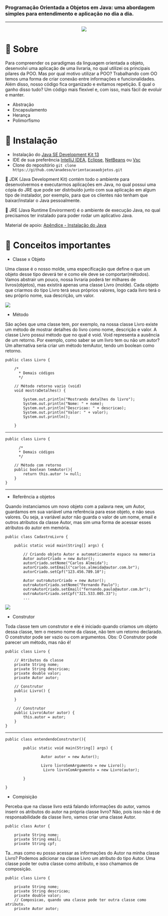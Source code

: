 ### Programação Orientada a Objetos em Java: uma abordagem simples para entendimento e aplicação no dia a dia.
------------
<p align="center">
  <img  src="https://i.imgur.com/7cTB4or.png">
</p>

# 📌 Sobre

Para compreender os paradigmas da linguagem orientada a objeto, desenvolvi uma aplicação de uma livraria, no qual utilizei os principais pilares da POO. Mas por qual motivo utilizar a POO? Trabalhando com OO temos uma forma de criar conexão entre informações e funcionalidades. Além disso, nosso código fica organizado e evitamos repetição. E qual o ganho disso tudo? Um código mais flexível e, com isso, mais fácil de evoluir e manter.

- Abstração
- Encapsulamento
- Herança
- Polimorfismo

# 📌 Instalação

- Instalação do  [Java SE Development Kit 13](https://www.oracle.com/java/technologies/javase-jdk13-downloads.html "Java SE Development Kit 13")
- IDE de sua preferência [IntelliJ IDEA](https://www.jetbrains.com/pt-br/idea/ "IntelliJ IDEA"), [Eclipse](https://www.eclipse.org "Eclipse"), [NetBeans](https://netbeans.org "NetBeans") ou [Vsc](https://code.visualstudio.com "Vsc")
- Clone do repositório
`git clone https://github.com/anadeso/orientacaoaobjetos.git`

🔎 JDK (Java Development Kit) contém todo o ambiente para desenvolvermos e executarmos aplicações em Java, no qual possui uma cópia do JRE que pode ser distrbuído junto com sua aplicação em algum tipo de instalador, por exemplo, para que os clientes náo tenham que baixar/instalar o Java pessoalmente. 

🔎 JRE (Java Runtime Envirorment) é o ambiente de execução Java, no qual precisamos ter instalado para poder rodar um aplicativo Java.

Material de apoio: [Apêndice - Instalação do Java](https://www.caelum.com.br/apostila-java-orientacao-objetos/apendice-instalacao-do-java/ "Apêndice - Instalação do Java")

# 📌 Conceitos importantes

- Classe x Objeto

Uma classe é o nosso molde, uma especificação que define o que um objeto desse tipo deverá ter e como ele deve se comportar(métodos). Vamos abstrair um pouco, nossa livraria poderá ter milhares de livros(objetos), mas existirá apenas uma classe Livro (molde). Cada objeto que criarmos do tipo Livro terá seus próprios valores, logo cada livro terá o seu próprio nome, sua descrição, um valor.

[![](https://i.imgur.com/9BqLo8V.png)](https://i.imgur.com/9BqLo8V.png)

- Método

São ações que uma classe tem, por exemplo, na nossa classe Livro existe um método de mostrar detalhes do livro como nome, descrição e valor. A classe Livro possui método que  no qual é void. Void representa a ausência de um retorno. Por exemplo, como saber se um livro tem ou não um autor? Um alternativa seria criar um método temAutor, tendo um boolean como retorno. 

    
    public class Livro {
    
      	/*
		  * Demais códigos
		  */
		  
        // Método retorno vazio (void)
        void mostraDetalhes() {
            
            System.out.println("Mostrando detalhes do livro");
            System.out.println("Nome: " + nome);
            System.out.println("Descricao: " + descricao);
            System.out.println("Valor: " + valor);
            System.out.println();
            
        }   


------------


    public class Livro {
	
          /*
          * Demais códigos
          */
		  
        // Método com retorno
        public boolean temAutor(){
            return this.autor != null;
        }
    }
------------

- Referência a objetos

Quando instanciamos um novo objeto com a palavra new, um Autor, guardamos em sua variável uma referência para esse objeto, e não seus valores. Ou seja, a variável autor não guarda o valor de um nome, email e outros atributos da classe Autor, mas sim uma forma de acessar esses atributos do autor em memória.

    public class CadastroLivro {
    
        public static void main(String[] args) {
    
            // Criando objeto Autor e automaticamente espaco na memoria
            Autor autorCriado = new Autor();
            autorCriado.setNome("Carlos Almeida");
            autorCriado.setEmail("carlos.almeida@autor.com.br");
            autorCriado.setCpf("123.456.789.10");
    
            Autor outroAutorCriado = new Autor();
            outroAutorCriado.setNome("Fernando Paulo");
            outroAutorCriado.setEmail("fernando.paulo@autor.com.br");
            outroAutorCriado.setCpf("321.533.005.33");
			...


   

[![](https://i.imgur.com/zmpjA99.png)](https://i.imgur.com/zmpjA99.png)


- Construtor

Toda classe tem um construtor e ele é iniciado quando criamos um objeto dessa classe, tem o mesmo nome da classe, não tem um retorno declarado. O construtor pode ser vazio ou com argumentos. Obs: O Construtor pode parecer um método, mas não é!


    public class Livro {
    
        // Atributos da classe
        private String nome;
        private String descricao;
        private double valor;
        private Autor autor;
    
        // Construtor
        public Livro() {
    
        }
        
         // Construtor
        public Livro(Autor autor) {
            this.autor = autor;
        }
    }

------------

    public class entendendoConstrutor(){
    
    		public static void main(String[] args) {
    
    				Autor autor = new Autor();
					
     				Livro livroSemArgumento = new Livro();
    				 Livro livroComArgumento = new Livro(autor);
   
    		}
    
    }


- Compisição

Perceba que na classe livro está falando informações do autor, vamos inserir os atributos do autor na própria classe livro? Não, pois isso não é de responsabilidade da classe livro, vamos criar uma classe Autor.


    public class Autor {
	
        private String nome;
        private String email;
        private String cpf;

Ta...mas como eu posso acessar as informações do Autor na minha classe Livro? Podemos adicionar na classe Livro um atributo do tipo Autor. Uma classe pode ter outra classe como atributo, e isso chamamos de composição.

    public class Livro {
    
        private String nome;
        private String descricao;
        private double valor;
        // Composicao, quando uma classe pode ter outra classe como atributo.
        private Autor autor;





